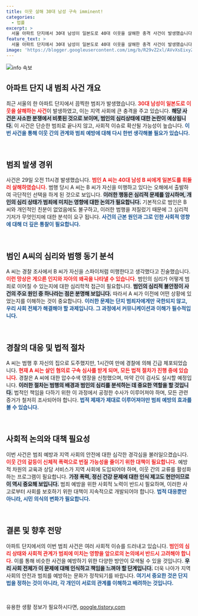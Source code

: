 ```yaml
---
title: 이웃 살해 30대 남성 구속 imminent!
categories:
  - 법률
excerpt: >
  서울 아파트 단지에서 30대 남성이 일본도로 40대 이웃을 살해한 충격 사건이 발생했습니다. 구속 여부를 결정할 심사가 진행 중이며, 범행 동기에 대한 의문이 제기되고 있습니다. 클릭하면 더 자세한 내용을 확인하세요!
feature_text: >
  서울 아파트 단지에서 30대 남성이 일본도로 40대 이웃을 살해한 충격 사건이 발생했습니다. 구속 여부를 결정할 심사가 진행 중이며, 범행 동기에 대한 의문이 제기되고 있습니다. 클릭하면 더 자세한 내용을 확인하세요!
image: 'https://blogger.googleusercontent.com/img/b/R29vZ2xl/AVvXsEixyZcFfHzMRdzZMjFBmAUKJYCLCGyLL1o632UiGVXcaFdKo_bkvkuCioo0uUKlGfBVcT3P84aROyZIXSBEx3Aw5nCQ3pTgDom1WDC4m8eifvWiAmWEEVb4x6G_l8C0QH225ldMjyaFvpxGEBGNO37VmDTDMHGhJPq73UglMfDca1-0aw/s1600/blogspot.png'
---
```


<p><img src="https://blogger.googleusercontent.com/img/b/R29vZ2xl/AVvXsEixyZcFfHzMRdzZMjFBmAUKJYCLCGyLL1o632UiGVXcaFdKo_bkvkuCioo0uUKlGfBVcT3P84aROyZIXSBEx3Aw5nCQ3pTgDom1WDC4m8eifvWiAmWEEVb4x6G_l8C0QH225ldMjyaFvpxGEBGNO37VmDTDMHGhJPq73UglMfDca1-0aw/s1600/blogspot.png" alt="info 속보" /></p>

<h2 data-ke-size="size26">아파트 단지 내 범죄 사건 개요</h2>

<p data-ke-size="size16">최근 서울의 한 아파트 단지에서 끔찍한 범죄가 발생했습니다. <b><span style="color: #ee2323;">30대 남성이 일본도로 이웃을 살해하는 사건</span></b>이 발생하였고, 이는 지역 사회에 큰 충격을 주고 있습니다. <b><span style="background-color: #21538527;">해당 사건은 사소한 분쟁에서 비롯된 것으로 보이며, 범인의 심리상태에 대한 논란이 예상됩니다.</span></b> 이 사건은 단순한 범죄로 끝나지 않고, 사회적 이슈로 확산될 가능성이 높습니다. <b><span style="color: #1a5490;">이번 사건을 통해 이웃 간의 관계와 범죄 예방에 대해 다시 한번 생각해볼 필요가 있습니다.</span></b></p>

<p data-ke-size="size16">&nbsp;</p>

<h2 data-ke-size="size26">범죄 발생 경위</h2>

<p data-ke-size="size16">사건은 29일 오전 11시경 발생했습니다. <b><span style="color: #ee2323;">범인 A 씨는 40대 남성 B 씨에게 일본도를 휘둘러 살해하였습니다.</span></b> 범행 당시 A 씨는 B 씨가 자신을 미행하고 있다는 오해에서 출발하여 극단적인 선택을 하게 된 것으로 보입니다. <b><span style="background-color: #21538527;">이러한 행동은 심리적 문제를 암시하며, 개인의 심리 상태가 범죄에 미치는 영향에 대한 논의가 필요합니다.</span></b> 기본적으로 범인은 B 씨와 개인적인 친분이 없었음에도 불구하고, 이러한 범행을 저질렀기 때문에 그 심리적 기저가 무엇인지에 대한 분석이 요구 됩니다. <b><span style="color: #1a5490;">사건의 근본 원인과 그로 인한 사회적 영향에 대해 더 깊은 통찰이 필요합니다.</span></b></p>

<p data-ke-size="size16">&nbsp;</p>

<h2 data-ke-size="size26">범인 A씨의 심리와 범행 동기 분석</h2>

<p data-ke-size="size16">A 씨는 경찰 조사에서 B 씨가 자신을 스파이처럼 미행한다고 생각했다고 진술했습니다. <b><span style="color: #ee2323;">이런 망상은 게으른 인지와 자아의 왜곡을 나타낼 수 있습니다.</span></b> 범인의 심리가 어떻게 범죄로 이어질 수 있는지에 대한 심리학적 접근이 필요합니다. <b><span style="background-color: #21538527;">범인의 심리적 불안정이 사건의 주요 원인 중 하나라는 점은 분명해 보입니다.</span></b> 따라서 A 씨가 이전에 어떤 상황에 있었는지를 이해하는 것이 중요합니다. <b><span style="color: #1a5490;">이러한 문제는 단지 범죄자에게만 국한되지 않고, 우리 사회 전체가 해결해야 할 과제입니다. 그 과정에서 커뮤니케이션과 이해가 필수적입니다.</span></b></p>

<p data-ke-size="size16">&nbsp;</p>

<h2 data-ke-size="size26">경찰의 대응 및 법적 절차</h2>

<p data-ke-size="size16">A 씨는 범행 후 자신의 집으로 도주했지만, 1시간여 만에 경찰에 의해 긴급 체포되었습니다. <b><span style="color: #ee2323;">현재 A 씨는 살인 혐의로 구속 심사를 받게 되며, 모든 법적 절차가 진행 중에 있습니다.</span></b> 경찰은 A 씨에 대한 압수수색 영장을 신청했으며, 마약 간이 검사도 실시할 예정입니다. <b><span style="background-color: #21538527;">이러한 절차는 범행의 배경과 범인의 심리를 분석하는 데 중요한 역할을 할 것입니다.</span></b> 법적인 책임을 다하기 위한 이 과정에서 공정한 수사가 이루어져야 하며, 모든 관련 증거가 철저히 조사되어야 합니다. <b><span style="color: #1a5490;">법적 제재가 제대로 이루어져야만 범죄 예방의 효과를 볼 수 있습니다.</span></b></p>

<p data-ke-size="size16">&nbsp;</p>

<h2 data-ke-size="size26">사회적 논의와 대책 필요성</h2>

<p data-ke-size="size16">이번 사건은 범죄 예방과 지역 사회의 안전에 대한 심각한 경각심을 불러일으켰습니다. <b><span style="color: #ee2323;">이웃 간의 갈등이 신체적 폭력으로 번질 가능성을 줄이기 위한 대책이 필요합니다.</span></b> 예방적 차원의 교육과 상담 서비스가 지역 사회에 도입되어야 하며, 이웃 간의 교류를 활성화하는 프로그램이 필요합니다. <b><span style="background-color: #21538527;">가정 폭력, 정신 건강 문제에 대한 인식 제고도 현안이므로이 역시 중요해 보입니다.</span></b> 범죄 예방을 위한 사회적 노력이 반드시 필요하며, 이러한 사고로부터 사회를 보호하기 위한 대책이 지속적으로 개발되어야 합니다. <b><span style="color: #1a5490;">법적 대응뿐만 아니라, 시민 의식의 변화가 필요합니다.</span></b></p>

<p data-ke-size="size16">&nbsp;</p>

<h2 data-ke-size="size26">결론 및 향후 전망</h2>

<p data-ke-size="size16">아파트 단지에서의 이번 범죄 사건은 여러 사회적 이슈를 드러내고 있습니다. <b><span style="color: #ee2323;">범인의 심리 상태와 사회적 관계가 범죄에 미치는 영향을 앞으로의 논의에서 반드시 고려해야 합니다.</span></b> 이를 통해 비슷한 사건을 예방하기 위한 다양한 방안이 모색될 수 있을 것입니다. <b><span style="background-color: #21538527;">우리 사회 전체가 이 문제에 대해 인식하고 책임을 느껴야 할 단계입니다.</span></b> 더욱 나아가 지역 사회의 안전과 범죄를 예방하는 문화가 정착되기를 바랍니다. <b><span style="color: #1a5490;">여기서 중요한 것은 단지 법을 정하는 것이 아니라, 각 개인이 서로의 관계를 이해하고 배려하는 것입니다.</span></b></p>

<p data-ke-size="size16">&nbsp;</p>
유용한 생활 정보가 필요하시다면, <a href="https://qoogle.tistory.com" rel="dofollow">qoogle.tistory.com</a>


